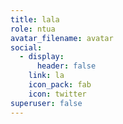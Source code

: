 ```yaml
---
title: lala
role: ntua
avatar_filename: avatar
social:
  - display:
      header: false
    link: la
    icon_pack: fab
    icon: twitter
superuser: false
---
```

